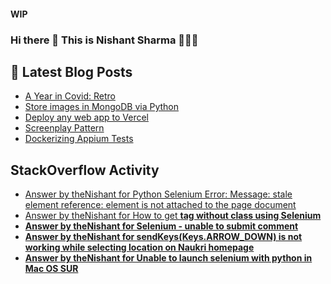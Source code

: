 #### WIP
### Hi there 👋  This is Nishant Sharma 🧑🏼‍🎤

## 📕 Latest Blog Posts
<!-- BLOG-POST-LIST:START -->
- [A Year in Covid: Retro](https://thenishant3.medium.com/a-year-in-covid-retro-632bf6cdf1c7?source=rss-97b0bdcd7e66------2)
- [Store images in MongoDB via Python](https://dev.to/thenishant/store-images-in-mongodb-via-python-2g73)
- [Deploy any web app to Vercel](https://dev.to/thenishant/deploy-any-web-app-to-vercel-1ka8)
- [Screenplay Pattern](https://medium.com/testvagrant/screenplay-pattern-3490c7f0c23c?source=rss-97b0bdcd7e66------2)
- [Dockerizing Appium Tests](https://medium.com/testvagrant/dockerizing-appium-tests-c9696809afec?source=rss-97b0bdcd7e66------2)
<!-- BLOG-POST-LIST:END -->


## StackOverflow Activity
<!-- STACKOVERFLOW:START -->
- [Answer by theNishant for Python Selenium Error: Message: stale element reference: element is not attached to the page document](https://stackoverflow.com/questions/68135798/python-selenium-error-message-stale-element-reference-element-is-not-attached/68136470#68136470)
- [Answer by theNishant for How to get <b> tag without class using Selenium](https://stackoverflow.com/questions/68115290/how-to-get-b-tag-without-class-using-selenium/68115519#68115519)
- [Answer by theNishant for Selenium - unable to submit comment](https://stackoverflow.com/questions/67662651/selenium-unable-to-submit-comment/67667371#67667371)
- [Answer by theNishant for sendKeys(Keys.ARROW_DOWN) is not working while selecting location on Naukri homepage](https://stackoverflow.com/questions/66981705/sendkeyskeys-arrow-down-is-not-working-while-selecting-location-on-naukri-home/66999916#66999916)
- [Answer by theNishant for Unable to launch selenium with python in Mac OS SUR](https://stackoverflow.com/questions/66405858/unable-to-launch-selenium-with-python-in-mac-os-sur/66406829#66406829)
<!-- STACKOVERFLOW:END -->
